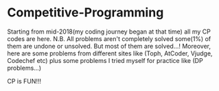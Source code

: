 # Competitive-Programming
Starting from mid-2018(my coding journey began at that time) all my CP codes are here.
N.B. All problems aren't completely solved some(1%) of them are undone or unsolved.
But most of them are solved...!
Moreover, here are some problems from different sites like (Toph, AtCoder, Vjudge, Codechef etc) plus
some problems I tried myself for practice like (DP problems...)







CP is FUN!!!
